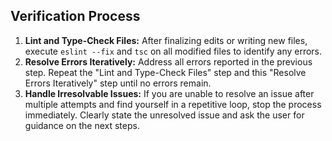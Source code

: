 ## Verification Process

1.  **Lint and Type-Check Files:** After finalizing edits or writing new files, execute `eslint --fix` and `tsc` on all modified files to identify any errors.
2.  **Resolve Errors Iteratively:** Address all errors reported in the previous step. Repeat the "Lint and Type-Check Files" step and this "Resolve Errors Iteratively" step until no errors remain.
3.  **Handle Irresolvable Issues:** If you are unable to resolve an issue after multiple attempts and find yourself in a repetitive loop, stop the process immediately. Clearly state the unresolved issue and ask the user for guidance on the next steps.

